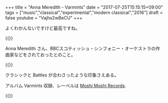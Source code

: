 +++
title = "Anna Meredith - Varmints"
date = "2017-07-25T15:15:15+09:00"
tags = ["music","classical","experimental","modern classical","2016"]
draft = false
youtube = "Vajhs2wBeCU"
+++

よくわかんないですけど最高ですね。

{{<youtube Vajhs2wBeCU>}}

Anna Meredith さん、BBCスコティッシュ・シンフォニー・オーケストラの作曲家などをされておったとのこと。

{{<youtube A4F2_cWk8cY>}}

クラシックと Battles が合わさったような印象さえある。

アルバム Varmints 収録、レーベルは [Moshi Moshi Records](http://moshimoshimusic.com/).

{{<amazon B0172LXHRW>}}
